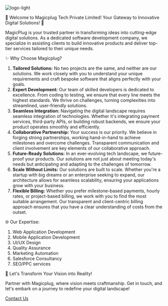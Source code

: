 ![logo-light](https://github.com/imanshu03/magic-plug/assets/35104014/23929ab7-b73c-41d2-af6f-6c8eae3accab)

🚀 Welcome to Magicplug Tech Private Limited! Your Gateway to Innovative Digital Solutions! 🚀

MagicPlug is your trusted partner in transforming ideas into cutting-edge digital solutions. As a dedicated software development company, we specialize in assisting clients to build innovative products and deliver top-tier services tailored to their unique needs.

✨ Why Choose Magicplug?

1. **Tailored Solutions:** No two projects are the same, and neither are our solutions. We work closely with you to understand your unique requirements and craft bespoke software that aligns perfectly with your goals.
2. **Expert Development:** Our team of skilled developers is dedicated to excellence. From coding to testing, we ensure that every line meets the highest standards. We thrive on challenges, turning complexities into streamlined, user-friendly solutions.
3. **Seamless Integration:** Navigating the digital landscape requires seamless integration of technologies. Whether it's integrating payment services, third-party APIs, or building robust backends, we ensure your product operates smoothly and efficiently.
4. **Collaborative Partnership:** Your success is our priority. We believe in forging strong partnerships, working hand-in-hand to achieve milestones and overcome challenges. Transparent communication and client involvement are key elements of our collaborative approach.
5. **Future-Ready Solutions:** In an ever-evolving tech landscape, we future-proof your products. Our solutions are not just about meeting today's needs but anticipating and adapting to the challenges of tomorrow.
6. **Scale Without Limits:** Our solutions are built to scale. Whether you're a startup with big dreams or an enterprise seeking to expand, our architecture allows for seamless scalability, ensuring your applications grow with your business.
7. **Flexible Billing:** Whether you prefer milestone-based payments, hourly rates, or project-based billing, we work with you to find the most suitable arrangement. Our transparent and client-centric billing approach ensures that you have a clear understanding of costs from the outset.

🌐 Our Expertise:

1. Web Application Development
2. Mobile Application Development
3. UI/UX Design
4. Quality Assurance
5. Marketing Automation
6. Salesforce Consultancy
7. SEO/PPC services

🤝 Let's Transform Your Vision into Reality!

Partner with Magicplug, where vision meets craftmanship. Get in touch, and let's embark on a journey to redefine your digital landscape!

[Contact Us](https://magicplug.tech)

